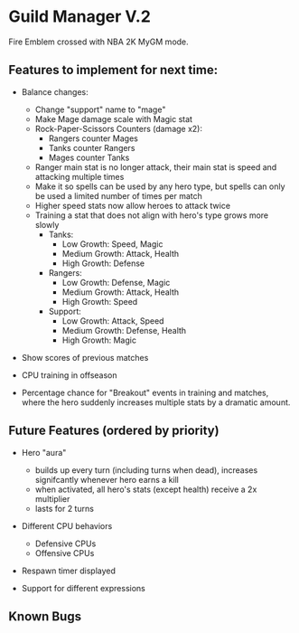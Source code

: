 # Guild Manager V.2

Fire Emblem crossed with NBA 2K MyGM mode.

## Features to implement for next time:

- Balance changes:

  - Change "support" name to "mage"
  - Make Mage damage scale with Magic stat
  - Rock-Paper-Scissors Counters (damage x2):
    - Rangers counter Mages
    - Tanks counter Rangers
    - Mages counter Tanks
  - Ranger main stat is no longer attack, their main stat is speed and attacking multiple times
  - Make it so spells can be used by any hero type, but spells can only be used a limited number of times per match
  - Higher speed stats now allow heroes to attack twice
  - Training a stat that does not align with hero's type grows more slowly
    - Tanks:
      - Low Growth: Speed, Magic
      - Medium Growth: Attack, Health
      - High Growth: Defense
    - Rangers:
      - Low Growth: Defense, Magic
      - Medium Growth: Attack, Health
      - High Growth: Speed
    - Support:
      - Low Growth: Attack, Speed
      - Medium Growth: Defense, Health
      - High Growth: Magic

- Show scores of previous matches
- CPU training in offseason
- Percentage chance for "Breakout" events in training and matches, where the hero suddenly increases multiple stats by a dramatic amount.

## Future Features (ordered by priority)

- Hero "aura"

  - builds up every turn (including turns when dead), increases signifcantly whenever hero earns a kill
  - when activated, all hero's stats (except health) receive a 2x multiplier
  - lasts for 2 turns

- Different CPU behaviors
  - Defensive CPUs
  - Offensive CPUs
- Respawn timer displayed
- Support for different expressions

## Known Bugs

<!-- Update this with bugs found during playtesting -->
